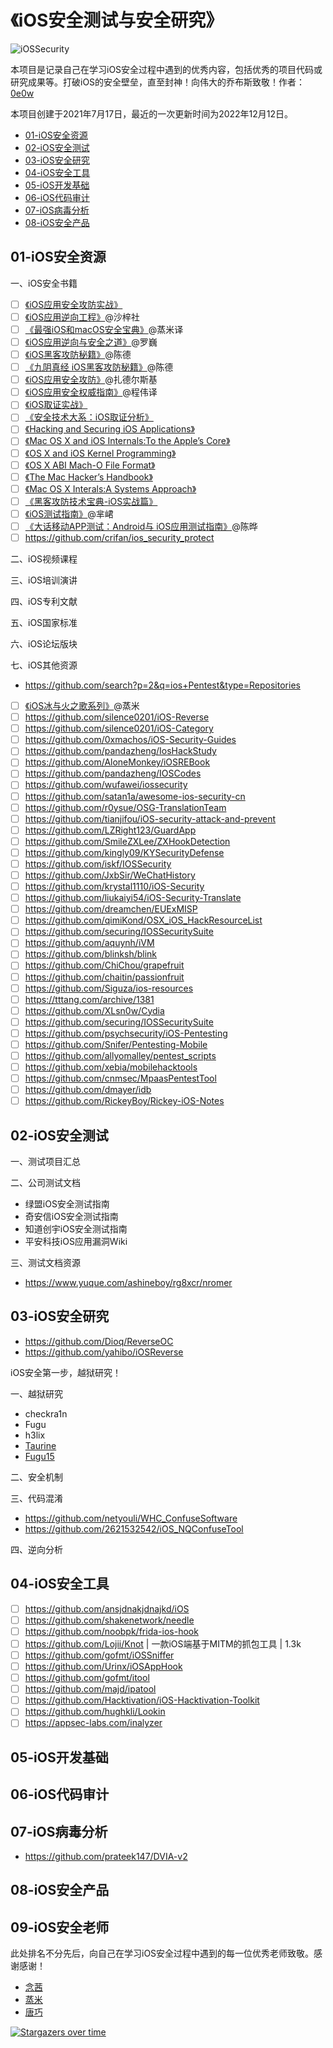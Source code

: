 # 《iOS安全测试与安全研究》

![iOSSecurity](https://socialify.git.ci/iOSSecurity/iOSSecurity/image?description=1&font=Inter&forks=1&issues=1&name=1&owner=0&pattern=Floating%20Cogs&pulls=1&stargazers=1&theme=Light)

本项目是记录自己在学习iOS安全过程中遇到的优秀内容，包括优秀的项目代码或研究成果等。打破iOS的安全壁垒，直至封神！向伟大的乔布斯致敬！作者：[0e0w](https://github.com/0e0w)

本项目创建于2021年7月17日，最近的一次更新时间为2022年12月12日。

- [01-iOS安全资源](https://github.com/iOSSecurity/iOSSecurity#01-ios%E5%AE%89%E5%85%A8%E8%B5%84%E6%BA%90)
- [02-iOS安全测试](https://github.com/iOSSecurity/iOSSecurity#02-ios%E5%AE%89%E5%85%A8%E6%B5%8B%E8%AF%95)
- [03-iOS安全研究](https://github.com/iOSSecurity/iOSSecurity#03-ios%E5%AE%89%E5%85%A8%E7%A0%94%E7%A9%B6)
- [04-iOS安全工具](https://github.com/iOSSecurity/iOSSecurity#04-ios%E5%AE%89%E5%85%A8%E5%B7%A5%E5%85%B7)
- [05-iOS开发基础](https://github.com/iOSSecurity/iOSSecurity#05-ios%E5%BC%80%E5%8F%91%E5%9F%BA%E7%A1%80)
- [06-iOS代码审计](https://github.com/iOSSecurity/iOSSecurity#06-ios%E4%BB%A3%E7%A0%81%E5%AE%A1%E8%AE%A1)
- [07-iOS病毒分析](https://github.com/iOSSecurity/iOSSecurity#07-ios%E7%97%85%E6%AF%92%E5%88%86%E6%9E%90)
- [08-iOS安全产品](https://github.com/iOSSecurity/iOSSecurity#08-ios%E5%AE%89%E5%85%A8%E4%BA%A7%E5%93%81)

## 01-iOS安全资源

一、iOS安全书籍
- [ ] [《iOS应用安全攻防实战》]()
- [ ] [《iOS应用逆向工程》](https://item.jd.com/11670145.html)@沙梓社
- [ ] [《最强iOS和macOS安全宝典》](https://item.jd.com/13377234.html)@蒸米译
- [ ] [《iOS应用逆向与安全之道》](https://item.jd.com/12800426.html)@罗巍
- [ ] [《iOS黑客攻防秘籍》](https://item.jd.com/12951963.html)@陈德
- [ ] [《九阴真经 iOS黑客攻防秘籍》](https://item.jd.com/53254858319.html)@陈德
- [ ] [《iOS应用安全攻防》](https://item.jd.com/11032986.html)@扎德尔斯基
- [ ] [《iOS应用安全权威指南》](https://item.jd.com/11380080230.html)@程伟译
- [ ] [《iOS取证实战》]()
- [ ] [《安全技术大系：iOS取证分析》]()
- [ ] [《Hacking and Securing iOS Applications》]()
- [ ] [《Mac OS X and iOS Internals:To the Apple’s Core》]()
- [ ] [《OS X and iOS Kernel Programming》]()
- [ ] [《OS X ABI Mach-O File Format》]()
- [ ] [《The Mac Hacker’s Handbook》]()
- [ ] [《Mac OS X Interals:A Systems Approach》]()
- [ ] [《黑客攻防技术宝典-iOS实战篇》]()
- [ ] [《iOS测试指南》](https://item.jd.com/10036928385136.html)@芈峮
- [ ] [《大话移动APP测试：Android与 iOS应用测试指南》](https://item.jd.com/10037168212599.html)@陈晔
- [ ] https://github.com/crifan/ios_security_protect

二、iOS视频课程

三、iOS培训演讲

四、iOS专利文献

五、iOS国家标准

六、iOS论坛版块

七、iOS其他资源
- https://github.com/search?p=2&q=ios+Pentest&type=Repositories
- [ ] [《iOS冰与火之歌系列》](https://github.com/zhengmin1989/MyArticles)@蒸米
- [ ] https://github.com/silence0201/iOS-Reverse
- [ ] https://github.com/silence0201/iOS-Category
- [ ] https://github.com/0xmachos/iOS-Security-Guides
- [ ] https://github.com/pandazheng/IosHackStudy
- [ ] https://github.com/AloneMonkey/iOSREBook
- [ ] https://github.com/pandazheng/IOSCodes
- [ ] https://github.com/wufawei/iossecurity
- [ ] https://github.com/satan1a/awesome-ios-security-cn
- [ ] https://github.com/r0ysue/OSG-TranslationTeam
- [ ] https://github.com/tianjifou/iOS-security-attack-and-prevent
- [ ] https://github.com/LZRight123/GuardApp
- [ ] https://github.com/SmileZXLee/ZXHookDetection
- [ ] https://github.com/kingly09/KYSecurityDefense
- [ ] https://github.com/iskf/IOSSecurity
- [ ] https://github.com/JxbSir/WeChatHistory
- [ ] https://github.com/krystal1110/iOS-Security
- [ ] https://github.com/liukaiyi54/iOS-Security-Translate
- [ ] https://github.com/dreamchen/EUExMISP
- [ ] https://github.com/qimiKond/OSX_iOS_HackResourceList
- [ ] https://github.com/securing/IOSSecuritySuite
- [ ] https://github.com/aquynh/iVM
- [ ] https://github.com/blinksh/blink
- [ ] https://github.com/ChiChou/grapefruit
- [ ] https://github.com/chaitin/passionfruit
- [ ] https://github.com/Siguza/ios-resources
- [ ] https://tttang.com/archive/1381
- [ ] https://github.com/XLsn0w/Cydia
- [ ] https://github.com/securing/IOSSecuritySuite
- [ ] https://github.com/psychsecurity/iOS-Pentesting
- [ ] https://github.com/Snifer/Pentesting-Mobile
- [ ] https://github.com/allyomalley/pentest_scripts
- [ ] https://github.com/xebia/mobilehacktools
- [ ] https://github.com/cnmsec/MpaasPentestTool
- [ ] https://github.com/dmayer/idb
- [ ] https://github.com/RickeyBoy/Rickey-iOS-Notes

## 02-iOS安全测试

一、测试项目汇总

二、公司测试文档
- 绿盟iOS安全测试指南
- 奇安信iOS安全测试指南
- 知道创宇iOS安全测试指南
- 平安科技iOS应用漏洞Wiki

三、测试文档资源

- https://www.yuque.com/ashineboy/rg8xcr/nromer

## 03-iOS安全研究

- https://github.com/Dioq/ReverseOC
- https://github.com/yahibo/iOSReverse

iOS安全第一步，越狱研究！

一、越狱研究

- checkra1n
- Fugu
- h3lix
- [Taurine](https://github.com/Odyssey-Team/Taurine)
- [Fugu15](https://github.com/pinauten/Fugu15)

二、安全机制

三、代码混淆

- https://github.com/netyouli/WHC_ConfuseSoftware
- https://github.com/2621532542/iOS_NQConfuseTool

四、逆向分析

## 04-iOS安全工具

- [ ] https://github.com/ansjdnakjdnajkd/iOS
- [ ] https://github.com/shakenetwork/needle
- [ ] https://github.com/noobpk/frida-ios-hook
- [ ] https://github.com/Lojii/Knot | 一款iOS端基于MITM的抓包工具 | 1.3k
- [ ] https://github.com/gofmt/iOSSniffer
- [ ] https://github.com/Urinx/iOSAppHook
- [ ] https://github.com/gofmt/itool
- [ ] https://github.com/majd/ipatool
- [ ] https://github.com/Hacktivation/iOS-Hacktivation-Toolkit
- [ ] https://github.com/hughkli/Lookin
- [ ] https://appsec-labs.com/inalyzer

## 05-iOS开发基础

## 06-iOS代码审计

## 07-iOS病毒分析

- https://github.com/prateek147/DVIA-v2

## 08-iOS安全产品

## 09-iOS安全老师

此处排名不分先后，向自己在学习iOS安全过程中遇到的每一位优秀老师致敬。感谢感谢！

- [念茜](https://blog.csdn.net/yiyaaixuexi)
- [蒸米](https://github.com/zhengmin1989)
- [唐巧](https://github.com/tangqiaoboy)

[![Stargazers over time](https://starchart.cc//iOSSecurity/iOSSecurity.svg)](https://starchart.cc/iOSSecurity/iOSSecurity)